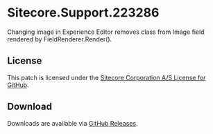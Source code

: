 # Sitecore.Support.223286
Changing image in Experience Editor removes class from Image field rendered by FieldRenderer.Render().

## License  
This patch is licensed under the [Sitecore Corporation A/S License for GitHub](https://github.com/sitecoresupport/Sitecore.Support.223286/blob/master/LICENSE).  

## Download  
Downloads are available via [GitHub Releases](https://github.com/sitecoresupport/Sitecore.Support.223286/releases).  
